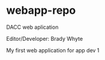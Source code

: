 # webapp-repo
DACC web aplication

Editor/Developer: Brady Whyte

My first web application for app dev 1
